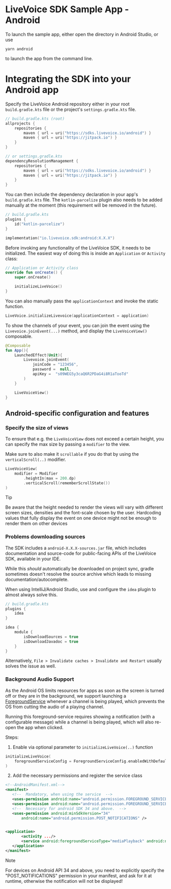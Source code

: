 # LiveVoice SDK Sample App - Android

To launch the sample app, either open the directory in Android Studio, or use
```shell
yarn android
```
to launch the app from the command line.

# Integrating the SDK into your Android app

Specify the LiveVoice Android repository either in your root `build.gradle.kts` file or the project's `settings.gradle.kts` file.

```kotlin
// build.gradle.kts (root)
allprojects {
    repositories {
        maven { url = uri("https://sdks.livevoice.io/android") }
        maven { url = uri("https://jitpack.io") }
    }
}

// or settings.gradle.kts
dependencyResolutionManagement {
    repositories {
        maven { url = uri("https://sdks.livevoice.io/android") }
        maven { url = uri("https://jitpack.io") }
    }
}
```

You can then include the dependency declaration in your app's `build.gradle.kts` file.
The `kotlin-parcelize` plugin also needs to be added manually at the moment (this requirement will be removed in the future).

```kotlin
// build.gradle.kts
plugins {
    id("kotlin-parcelize")
}

implementation("io.livevoice.sdk:android:X.X.X")
```

Before invoking any functionality of the LiveVoice SDK, it needs to be initialized.
The easiest way of doing this is inside an `Application` or `Activity` class:

```kotlin
// Application or Activity class
override fun onCreate() {
    super.onCreate()

	initializeLiveVoice()
}
```

You can also manually pass the `applicationContext` and invoke the static function.

```kotlin
LiveVoice.initializeLivevoice(applicationContext = application)
```

To show the channels of your event, you can join the event using the `Livevoice.joinEvent(...)` method, and display the `LiveVoiceView()` composable.

```kotlin
@Composable
fun App(){
	LaunchedEffect(Unit){
		Livevoice.joinEvent(
			joinCode = "123456",
			password =  null,
			apiKey =  "s09WEG5y3caQ6R2PDaG4i8R1aTooTd"
		)
	}

	LiveVoiceView()
}
```

## Android-specific configuration and features

### Specify the size of views

To ensure that e.g. the `LiveVoiceView` does not exceed a certain height, you can specify the max size by passing a `modifier` to the view.

Make sure to also make it `scrollable` if you do that by using the `verticalScroll(..)` modifier.

```kotlin
LiveVoiceView(
    modifier = Modifier
        .heightIn(max = 200.dp)
        .verticalScroll(rememberScrollState())
)
```

> [!TIP]  
> Be aware that the height needed to render the views will vary with different screen sizes,
> densities and the font-scale chosen by the user. Hardcoding values that fully display the 
> event on one device might not be enough to render them on other devices

### Problems downloading sources

The SDK includes a `android-X.X.X-sources.jar` file, which includes documentation and source-code for public-facing APIs of the LiveVoice SDK, available in your IDE.

While this _should_ automatically be downloaded on project sync, gradle sometimes doesn't resolve the source archive which leads to missing documentation/autocomplete.

When using IntelliJ/Android Studio, use and configure the `idea` plugin to almost always solve this.

```kotlin
// build.gradle.kts
plugins {
    idea
}

idea {
    module {
	    isDownloadSources = true
	    isDownloadJavadoc = true
    }
}
```

Alternatively, `File > Invalidate caches > Invalidate and Restart` usually solves the issue as well.

### Background Audio Support

As the Android OS limits resources for apps as soon as the screen is turned off or they are in the
background, we support launching a [ForegroundService](https://developer.android.com/develop/background-work/services/fgs) whenever a channel is being played, which prevents the OS from cutting the audio of a playing channel.

Running this foreground-service requires showing a notification (with a configurable message) while a channel is being played, which will also re-open the app when clicked.

Steps:

1. Enable via optional parameter to `initializeLiveVoice(..)` function

```kotlin
initializeLiveVoice(
	foregroundServiceConfig = ForegroundServiceConfig.enabledWithDefaultMessage
)
```

2. Add the necessary permissions and register the service class

 ```xml
<!--AndroidManifest.xml-->
<manifest>
    <!--  Mandatory, when using the service  -->
    <uses-permission android:name="android.permission.FOREGROUND_SERVICE" />
    <uses-permission android:name="android.permission.FOREGROUND_SERVICE_MEDIA_PLAYBACK" />
	<!--  Necessary for android SDK 34 and above.  -->
    <uses-permission android:minSdkVersion="34"
        android:name="android.permission.POST_NOTIFICATIONS" />


 <application>
        <activity .../>
        <service android:foregroundServiceType="mediaPlayback" android:name="io.livevoice.sdk.android.publicApi.service.LiveVoiceMediaService" />
    </application>
</manifest>
 ```

> [!NOTE]  
> For devices on Android API 34 and above, you need to explicitly specify the
> "POST_NOTIFICATIONS" permission in your manifest, and ask for it at runtime, 
> otherwise the notification will not be displayed!
